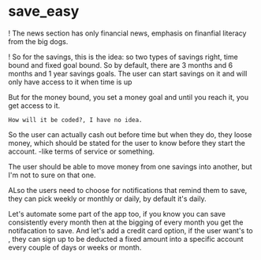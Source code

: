 # save_easy
! The news section has only financial news, emphasis on finanfial literacy from the big dogs.

! So for the savings, this is the idea: 
so two types of savings right, time bound and fixed goal bound. So by default, there are 3 months and 6 months and 1 year savings goals. The user can start savings on it and will only have access to it when time is up

But for the money bound, you  set a money goal and until you reach it, you get access to it.

    How will it be coded?, I have no idea. 

So the user can actually cash out before time but when they do, they loose money, which should be stated for the user to know before they start the account. 
    -like terms of service or something. 

The user should be able to move money from one savings into another, but I'm not to sure on that one. 

ALso the users need to choose for notifications that remind them to save, they can pick weekly or monthly or daily, by default it's daily. 

Let's automate some part of the app too, if you know you can save consistently every month then at the bigging of every month you get the notifacation to save. 
And let's add a credit card option, if the user want's to , they can sign up to be deducted a fixed amount into a specific account every couple of days or weeks or month.